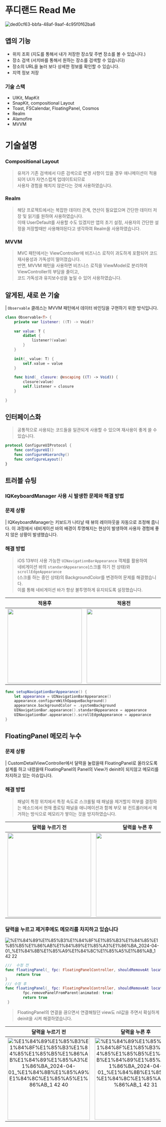 # 푸디랜드 Read Me

![ded0cf63-bbfa-48af-9aaf-4c95f0f62ba6](https://github.com/user-attachments/assets/ef72075d-a9d6-4297-8760-03a4f5a7776e)

## 앱의 기능

- 위치 조회 (지도를 통해서 내가 저장한 장소및 주변 장소를 볼 수 있습니다.)
- 장소 검색 (서치바를 통해서 원하는 장소를 검색할 수 있습니다)
- 장소의 URL을 눌러 보다 상세한 정보를 확인할 수 있습니다.
- 지역 정보 저장

### 기술 스택

- UIKit, MapKit
- SnapKit, compositional Layout
- Toast, FSCalendar, FloatingPanel, Cosmos
- Realm
- Alamofire
- MVVM

# 기술설명
### Compositional Layout 
> 유저가 기존 검색에서 다른 검색으로 변경 사항이 있을 경우 애니메이션이 적용되어 UI가 자연스럽게 업데이트되므로 <br> 
사용자 경험을 해치지 않은다는 것에 사용하였습니다.

### Realm 
> 해당 프로젝트에서는 복잡한 데이터 관계, 연산이 필요없으며 간단한 데이터 저장 및 읽기를 원하여 사용하였습니다.<br>
이때 UserDefault를 사용할 수도 있겠지만 앱의 초기 설정, 사용자의 간단한 설정을 저장할때만 사용해야된다고 생각하여 Realm을 사용하였습니다.

### MVVM 
> MVC 패턴에서는 ViewController에 비즈니스 로직이 과도하게 포함되어 코드 재사용성과 가독성이 떨어졌습니다.<br>
반면, MVVM 패턴을 사용하면 비즈니스 로직을 ViewModel로 분리하여 ViewController의 부담을 줄이고,<br>
코드 가독성과 유지보수성을 높일 수 있어 사용하였습니다.


## 알게된, 새로 쓴 기술


| `Observable` 클래스는 MVVM 패턴에서 데이터 바인딩을 구현하기 위한 방식입니다.
```swift
class Observable<T> {
    private var listener: ((T) -> Void)?
    
    var value: T {
        didSet {
            listener?(value)
        }
    }
    
    init(_ value: T) {
        self.value = value
    }
    
    func bind(_ closure: @escaping ((T) -> Void)) {
        closure(value)
        self.listener = closure
    }
    
}

```

## 인터페이스화
> 공통적으로 사용되는 코드들을 일관되게 사용할 수 있으며 재사용이 좋게 쓸 수 있습니다.

```swift
protocol ConfigureUIProtocol {
    func configureUI() 
    func configureHierarchy()
    func configureLayout()
}
```

## 트러블 슈팅

### IQKeyboardManager 사용 시 발생한 문제와 해결 방법

### 문제 상황

| IQKeyboardManager는 키보드가 나타날 때 뷰의 레이아웃을 자동으로 조정해 줍니다. 이 과정에서 네비게이션 바의 배경이 투명해지는 현상이 발생하여 사용자 경험에 좋지 않은 상황이 발생했습니다.

### 해결 방법
> iOS 13부터 사용 가능한 `UINavigationBarAppearance` 객체를 활용하여<br>
> 네비게이션 바의 `standardAppearance`(스크롤 하기 전 상태)와 `scrollEdgeAppearance`<br>
> (스크롤 하는 중인 상태)의 BackgroundColor를 변경하여 문제를 해결했습니다.<br>
> 이를 통해 네비게이션 바가 항상 불투명하게 유지되도록 설정했습니다.

| 적용후 | 적용전 |
|:---:|:---:|
|<img src="https://github.com/user-attachments/assets/38696b97-65dc-4329-b1d7-b07f8bccb430" width = "240"> | <img src = "https://github.com/user-attachments/assets/387752f1-c8df-4f9f-af4f-a2c8bde8ddac" width = "240"> |

```swift
func setupNavigationBarAppearance() {
    let appearance = UINavigationBarAppearance()
    appearance.configureWithOpaqueBackground()
    appearance.backgroundColor = .systemBackground 
    UINavigationBar.appearance().standardAppearance = appearance
    UINavigationBar.appearance().scrollEdgeAppearance = appearance
}
```

## FloatingPanel 메모리 누수

### 문제 상황

| CustomDetailViewController에서 달력을 눌렀을때 FloatingPanel로 올라오도록 설계를 하고 내렸을때 FloatingPanel의 Panel의 View가 deinit이 되지않고 메모리를 차지하고 있는 이슈입니다.
 
### 해결 방법

> 패널이 특정 위치에서 특정 속도로 스크롤될 때 패널을 제거할지 여부를 결정하는 메소드에서 현재 플로팅 패널을 애니메이션과 함께 부모 뷰 컨트롤러에서 제거하는 방식으로 메모리가 쌓이는 것을 방지하였습니다.

| 달력을 누르기 전 | 달력을 누른 후  | 
|:---:|:---:|
|<img width="270" src="https://github.com/user-attachments/assets/70785c18-2ba0-451d-a935-eddb235b0f3f"> | <img width ="270" src="https://github.com/user-attachments/assets/92d0b8ea-db31-4a9c-ab2b-9cbc7d1f9da3"> |

### 달력을 누르고 제거후에도 메모리를 차지하고 있습니다
<img alt="%E1%84%89%E1%85%B3%E1%84%8F%E1%85%B3%E1%84%85%E1%85%B5%E1%86%AB%E1%84%89%E1%85%A3%E1%86%BA_2024-04-01_%E1%84%8B%E1%85%A9%E1%84%8C%E1%85%A5%E1%86%AB_1 42 22" src="https://github.com/user-attachments/assets/67c06c2d-f2b5-4fc1-9a1f-ce17540752b0">

```swift
///  수정 전
func floatingPanel(_ fpc: FloatingPanelController, shouldRemoveAt location: CGPoint, with velocity: CGVector) -> Bool {
     return true
}
/// 수정 후
func floatingPanel(_ fpc: FloatingPanelController, shouldRemoveAt location: CGPoint, with velocity: CGVector) -> Bool {
        fpc.removePanelFromParent(animated: true)
        return true
 }
```

> FloatingPanel의 연결을 끊으면서 연결해뒀던 view도 nil값을 주면서 확실하게 deinit을 시켜 해결하였습니다.

| 달력을 누르기 전 | 달력을 누른 후  | 달력을 내린 후 |
|:---:|:---:|:---:|
|<img width="266" alt="%E1%84%89%E1%85%B3%E1%84%8F%E1%85%B3%E1%84%85%E1%85%B5%E1%86%AB%E1%84%89%E1%85%A3%E1%86%BA_2024-04-01_%E1%84%8B%E1%85%A9%E1%84%8C%E1%85%A5%E1%86%AB_1 42 40" src="https://github.com/user-attachments/assets/5d5c47e4-75d7-4454-ac21-9a0522875d8d"> | <img width="265" alt="%E1%84%89%E1%85%B3%E1%84%8F%E1%85%B3%E1%84%85%E1%85%B5%E1%86%AB%E1%84%89%E1%85%A3%E1%86%BA_2024-04-01_%E1%84%8B%E1%85%A9%E1%84%8C%E1%85%A5%E1%86%AB_1 42 31" src="https://github.com/user-attachments/assets/dcfa1488-b9e4-48fe-a5f1-a64037adfb73"> | <img width="266" alt="%E1%84%89%E1%85%B3%E1%84%8F%E1%85%B3%E1%84%85%E1%85%B5%E1%86%AB%E1%84%89%E1%85%A3%E1%86%BA_2024-04-01_%E1%84%8B%E1%85%A9%E1%84%8C%E1%85%A5%E1%86%AB_1 42 40" src="https://github.com/user-attachments/assets/e50e1347-8799-4be6-ba56-37309b91eb0f"> |
